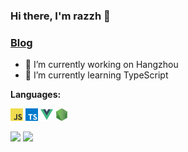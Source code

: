 ### Hi there, I'm razzh 👋
### [Blog](https://rzhavenir.github.io/blog/)
- 🔭 I’m currently working on Hangzhou
- 🌱 I’m currently learning TypeScript

**Languages:**  

<code><img height="20" src="https://raw.githubusercontent.com/github/explore/80688e429a7d4ef2fca1e82350fe8e3517d3494d/topics/javascript/javascript.png"></code>
<code><img height="20" src="https://raw.githubusercontent.com/github/explore/80688e429a7d4ef2fca1e82350fe8e3517d3494d/topics/typescript/typescript.png"></code>
<code><img height="20" src="https://raw.githubusercontent.com/github/explore/80688e429a7d4ef2fca1e82350fe8e3517d3494d/topics/vue/vue.png"></code>
<code><img height="20" src="https://raw.githubusercontent.com/github/explore/80688e429a7d4ef2fca1e82350fe8e3517d3494d/topics/nodejs/nodejs.png"></code>

<img align=""  height="137px"
      src="https://github-readme-stats.vercel.app/api?username=rzhAvenir&hide_title=true&hide_border=true&show_icons=true&include_all_commits=true&line_height=21&bg_color=0,EC6C6C,FFD479,FFFC79,73FA79&theme=graywhite&locale=cn" />
<img align=""    height="137px"
      src="https://github-readme-stats.vercel.app/api/top-langs/?username=rzhAvenir&hide_title=true&hide_border=true&layout=compact&bg_color=0,73FA79,73FDFF,D783FF&theme=graywhite&locale=cn" />
